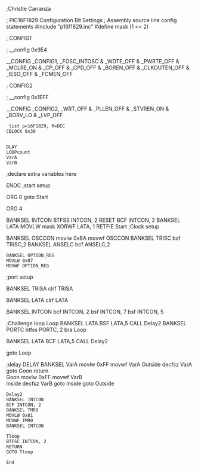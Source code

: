 
;Christie Carranza 
  
; PIC16F1829 Configuration Bit Settings 
; Assembly source line config statements 
#include "p16f1829.inc" 
#define mask (1 << 2)    

; CONFIG1 

; __config 0x9E4 

 __CONFIG _CONFIG1, _FOSC_INTOSC & _WDTE_OFF & _PWRTE_OFF & _MCLRE_ON & _CP_OFF & _CPD_OFF & _BOREN_OFF & _CLKOUTEN_OFF & _IESO_OFF & _FCMEN_OFF 

; CONFIG2 

; __config 0x1EFF 

 __CONFIG _CONFIG2, _WRT_OFF & _PLLEN_OFF & _STVREN_ON & _BORV_LO & _LVP_OFF 

     list p=16F1829, R=DEC 
    CBLOCK 0x30 

     
    DLAY 
    LOOPcount 
    VarA 
    VarB 

    

     

     

     

;declare extra variables here 

ENDC 
;start setup 

ORG 0 
goto Start  

ORG 4 
    
 BANKSEL INTCON
 BTFSS INTCON, 2
 RESET
 BCF INTCON, 2
 BANKSEL LATA
 MOVLW mask
 XORWF LATA, 1
RETFIE 
Start 
;Clock setup 

BANKSEL OSCCON 
movlw 0x6A 
movwf OSCCON 
    BANKSEL TRISC
    bsf TRISC,2
    BANKSEL ANSELC
    bcf ANSELC,2
    
    BANKSEL OPTION_REG
    MOVLW 0x87
    MOVWF OPTION_REG

;port setup 

BANKSEL TRISA 
clrf TRISA 

BANKSEL LATA 
clrf LATA 
    

 
BANKSEL INTCON
    bcf INTCON, 2
    bsf INTCON, 7
    bsf INTCON, 5
    
    

;Challenge loop 
Loop 
BANKSEL LATA 
BSF LATA,5 
CALL Delay2 
BANKSEL PORTC
    btfss PORTC, 2
    bra Loop
    
BANKSEL LATA 
BCF LATA,5 
CALL Delay2 
    
goto Loop 

;delay 
    DELAY 
    BANKSEL VarA 
    movlw 0xFF 
    movwf VarA 
    Outside 
    decfsz VarA 
    goto Goon 
    return  
    Goon 
    movlw 0xFF 
    movwf VarB     
    Inside 
    decfsz VarB 
    goto Inside 
    goto Outside 
 
    Delay2
    BANKSEL INTCON
    BCF INTCON, 2
    BANKSEL TMR0
    MOVLW 0x01
    MOVWF TMR0
    BANKSEL INTCON
    
    Tloop 
    BTFSC INTCON, 2
    RETURN
    GOTO Tloop 
    
    End 

